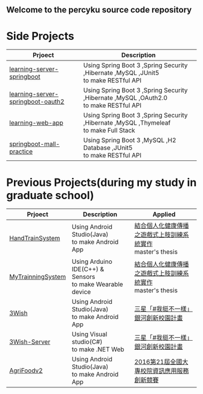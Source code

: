 ## Welcome to the percyku source code repository

# Side Projects

| Prjoect                                                                                           | Description                                                                               |
|---------------------------------------------------------------------------------------------------|-------------------------------------------------------------------------------------------|
| [learning-server-springboot](https://github.com/percyku/learning-server-springboot)               | Using Spring Boot 3 ,Spring Security ,Hibernate ,MySQL ,JUnit5 <br/>to make RESTful API   |
| [learning-server-springboot-oauth2](https://github.com/percyku/learning-server-springboot-oauth2) | Using Spring Boot 3 ,Spring Security ,Hibernate ,MySQL ,OAuth2.0 <br/>to make RESTful API |
| [learning-web-app](https://github.com/percyku/learning-server-springboot-oauth2)                  | Using Spring Boot 3 ,Spring Security ,Hibernate ,MySQL ,Thymeleaf <br/>to make Full Stack |
| [springboot-mall-practice](https://github.com/percyku/springboot-mall-practice)                   | Using Spring Boot 3 ,MySQL ,H2 Database ,JUnit5 <br/>to make RESTful API                  |


# Previous Projects(during my study in graduate school)

| Prjoect                                                           | Description                                                  | Applied                                                                                                                                                             | 
|-------------------------------------------------------------------|--------------------------------------------------------------|---------------------------------------------------------------------------------------------------------------------------------------------------------------------|
| [HandTrainSystem](https://github.com/percyku/HandTrainSystem2)    | Using Android Studio(Java)<br/>to make Android App           | [結合個人化健康傳播之遊戲式上肢訓練系統實作](https://ndltd.ncl.edu.tw/cgi-bin/gs32/gsweb.cgi/login?o=dnclcdr&s=id=%22105NTPT0787030%22.&searchmode=basic)<br/>master's thesis|
| [MyTrainningSystem](https://github.com/percyku/MyTrainningSystem) | Using Arduino IDE(C++) & Sensors<br/>to make Wearable device | [結合個人化健康傳播之遊戲式上肢訓練系統實作](https://ndltd.ncl.edu.tw/cgi-bin/gs32/gsweb.cgi/login?o=dnclcdr&s=id=%22105NTPT0787030%22.&searchmode=basic)<br/>master's thesis|
| [3Wish](https://github.com/percyku/3Wish)                         | Using Android Studio(Java)<br/>to make Android App           | [三星「#我挺不一樣」銀河創新校園計畫](https://contest.bhuntr.com/tw/builderaliasab3fb959aa4e43c0a77065b01d99ca51/)                                                         |
| [3Wish-Server](https://github.com/percyku/3Wish-Server)           | Using Visual studio(C#)<br/>to make .NET Web                 | [三星「#我挺不一樣」銀河創新校園計畫](https://contest.bhuntr.com/tw/builderaliasab3fb959aa4e43c0a77065b01d99ca51/)                                                         |
| [AgriFoodv2](https://github.com/percyku/AgriFoodv2)               | Using Android Studio(Java)<br/>to make Android App           | [2016第21屆全國大專校院資訊應用服務創新競賽](https://bhuntr.com/tw/competitions/competitionalias4760071463555654)                                                           |


<!--
**percyku/percyku** is a ✨ _special_ ✨ repository because its `README.md` (this file) appears on your GitHub profile.

Here are some ideas to get you started:

- 🔭 I’m currently working on ...
- 🌱 I’m currently learning ...
- 👯 I’m looking to collaborate on ...
- 🤔 I’m looking for help with ...
- 💬 Ask me about ...
- 📫 How to reach me: ...
- 😄 Pronouns: ...
- ⚡ Fun fact: ...
-->
